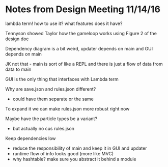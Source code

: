 Notes from Design Meeting 11/14/16
==================================

lambda term! how to use it? what features does it have?

Tennyson showed Taylor how the gameloop works using Figure 2 of the design doc

Dependency diagram is a bit weird, updater depends on main and GUI depends on main

JK not that - main is sort of like a REPL and there is just a flow of data from data to main

GUI is the only thing that interfaces with Lambda term

Why are save.json and rules.json different?
- could have them separate or the same

To expand it we can make rules.json more robust right now

Maybe have the particle types be a variant?
- but actually no cus rules.json

Keep dependencies low 
- reduce the responsibility of main and keep it in GUI and updater
- runtime flow of info looks good (more like MVC)
- why hashtable? make sure you abstract it behind a module